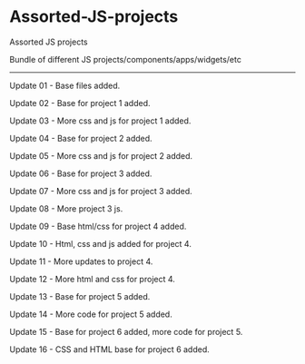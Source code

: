 # Assorted-JS-projects
 Assorted JS projects

 Bundle of different JS projects/components/apps/widgets/etc

---

Update 01 - Base files added.

Update 02 - Base for project 1 added.

Update 03 - More css and js for project 1 added.

Update 04 - Base for project 2 added.

Update 05 - More css and js for project 2 added.

Update 06 - Base for project 3 added.

Update 07 - More css and js for project 3 added.

Update 08 - More project 3 js.

Update 09 - Base html/css for project 4 added.

Update 10 - Html, css and js added for project 4.

Update 11 - More updates to project 4.

Update 12 - More html and css for project 4.

Update 13 - Base for project 5 added.

Update 14 - More code for project 5 added.

Update 15 - Base for project 6 added, more code for project 5.

Update 16 - CSS and HTML base for project 6 added.